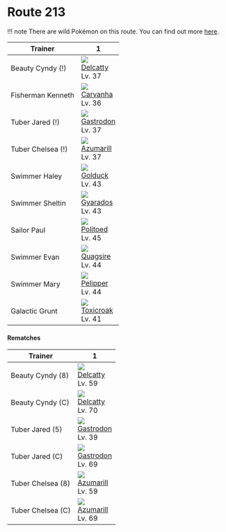 # Route 213

!!! note
    There are wild Pokémon on this route. You can find out more [here](/wild_pokemon/route_213/).


Trainer           | 1                                   
---               | ---                                 
Beauty Cyndy (!)  | ![][301]<br> [Delcatty]<br> Lv. 37  | ![][053]<br> [Persian]<br> Lv. 37   
Fisherman Kenneth | ![][318]<br> [Carvanha]<br> Lv. 36  | ![][223]<br> [Remoraid]<br> Lv. 36  | ![][116]<br> [Horsea]<br> Lv. 36    
Tuber Jared (!)   | ![][423]<br> [Gastrodon]<br> Lv. 37 
Tuber Chelsea (!) | ![][184]<br> [Azumarill]<br> Lv. 37 
Swimmer Haley     | ![][055]<br> [Golduck]<br> Lv. 43   | ![][226]<br> [Mantine]<br> Lv. 43   | ![][222]<br> [Corsola]<br> Lv. 43   
Swimmer Sheltin   | ![][130]<br> [Gyarados]<br> Lv. 43  | ![][130]<br> [Gyarados]<br> Lv. 43  | ![][130]<br> [Gyarados]<br> Lv. 43  
Sailor Paul       | ![][186]<br> [Politoed]<br> Lv. 45  
Swimmer Evan      | ![][195]<br> [Quagsire]<br> Lv. 44  | ![][319]<br> [Sharpedo]<br> Lv. 44  
Swimmer Mary      | ![][279]<br> [Pelipper]<br> Lv. 44  | ![][457]<br> [Lumineon]<br> Lv. 44  
Galactic Grunt    | ![][454]<br> [Toxicroak]<br> Lv. 41 

#### Rematches

Trainer           | 1                                   
---               | ---                                 
Beauty Cyndy (8)  | ![][301]<br> [Delcatty]<br> Lv. 59  | ![][053]<br> [Persian]<br> Lv. 59   | ![][432]<br> [Purugly]<br> Lv. 59   
Beauty Cyndy (C)  | ![][301]<br> [Delcatty]<br> Lv. 70  | ![][053]<br> [Persian]<br> Lv. 70   | ![][432]<br> [Purugly]<br> Lv. 70   
Tuber Jared (5)   | ![][423]<br> [Gastrodon]<br> Lv. 39 
Tuber Jared (C)   | ![][423]<br> [Gastrodon]<br> Lv. 69 
Tuber Chelsea (8) | ![][184]<br> [Azumarill]<br> Lv. 59 
Tuber Chelsea (C) | ![][184]<br> [Azumarill]<br> Lv. 69 


[Persian]: /pokemon_changes/053/
[Golduck]: /pokemon_changes/055/
[Horsea]: /pokemon_changes/116/
[Gyarados]: /pokemon_changes/130/
[Azumarill]: /pokemon_changes/184/
[Politoed]: /pokemon_changes/186/
[Quagsire]: /pokemon_changes/195/
[Corsola]: /pokemon_changes/222/
[Remoraid]: /pokemon_changes/223/
[Mantine]: /pokemon_changes/226/
[Pelipper]: /pokemon_changes/279/
[Delcatty]: /pokemon_changes/301/
[Carvanha]: /pokemon_changes/318/
[Sharpedo]: /pokemon_changes/319/
[Gastrodon]: /pokemon_changes/423/
[Purugly]: /pokemon_changes/432/
[Toxicroak]: /pokemon_changes/454/
[Lumineon]: /pokemon_changes/457/
[053]: /img/pokemon/053.png
[055]: /img/pokemon/055.png
[116]: /img/pokemon/116.png
[130]: /img/pokemon/130.png
[184]: /img/pokemon/184.png
[186]: /img/pokemon/186.png
[195]: /img/pokemon/195.png
[222]: /img/pokemon/222.png
[223]: /img/pokemon/223.png
[226]: /img/pokemon/226.png
[279]: /img/pokemon/279.png
[301]: /img/pokemon/301.png
[318]: /img/pokemon/318.png
[319]: /img/pokemon/319.png
[423]: /img/pokemon/423.png
[432]: /img/pokemon/432.png
[454]: /img/pokemon/454.png
[457]: /img/pokemon/457.png
